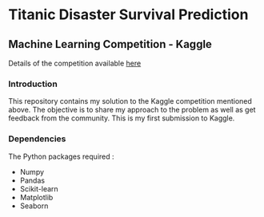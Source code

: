 # Titanic Disaster Survival Prediction

## Machine Learning Competition - Kaggle

Details of the competition available [here](https://www.kaggle.com/c/titanic)

### Introduction
This repository contains my solution to the Kaggle competition mentioned above. The objective is to share my approach to the problem as well as get feedback from the community. This is my first submission to Kaggle.

### Dependencies
The Python packages required :

* Numpy
* Pandas
* Scikit-learn
* Matplotlib
* Seaborn
